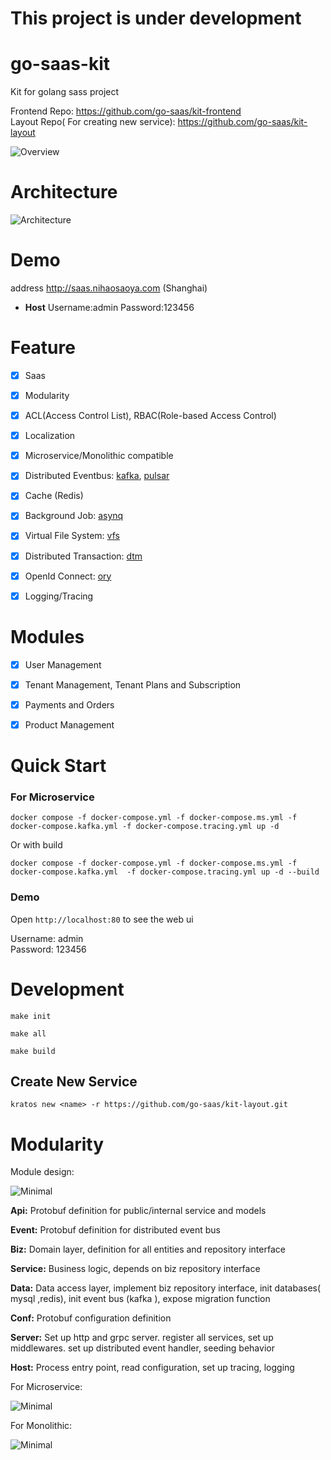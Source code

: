 # This project is under development

# go-saas-kit

Kit for golang sass project

Frontend Repo: https://github.com/go-saas/kit-frontend  
Layout Repo( For creating new service): https://github.com/go-saas/kit-layout

![Overview](https://github.com/go-saas/kit/blob/main/docs/en-US/overview.png?raw=true)

# Architecture
![Architecture](https://github.com/go-saas/kit/blob/main/docs/go-saas-kit.drawio.png?raw=true)

# Demo 

address http://saas.nihaosaoya.com (Shanghai)

- **Host** Username:admin  Password:123456


# Feature

* [x] Saas
* [x] Modularity
* [x] ACL(Access Control List), RBAC(Role-based Access Control)
* [x] Localization
* [x] Microservice/Monolithic compatible
* [x] Distributed Eventbus: [kafka](https://kafka.apache.org/), [pulsar](https://pulsar.apache.org/)
* [x] Cache (Redis)
* [x] Background Job: [asynq](https://github.com/hibiken/asynq)
* [x] Virtual File System: [vfs](https://github.com/goxiaoy/vfs)
* [x] Distributed Transaction: [dtm](https://dtm.pub/)
* [x] OpenId Connect: [ory](https://www.ory.sh/)
* [x] Logging/Tracing


# Modules
* [x] User Management
* [x] Tenant Management, Tenant Plans and Subscription
* [x] Payments and Orders
* [x] Product Management


# Quick Start

### For Microservice

```
docker compose -f docker-compose.yml -f docker-compose.ms.yml -f docker-compose.kafka.yml -f docker-compose.tracing.yml up -d
```

Or with build
```
docker compose -f docker-compose.yml -f docker-compose.ms.yml -f docker-compose.kafka.yml  -f docker-compose.tracing.yml up -d --build
```

### Demo

Open `http://localhost:80` to see the web ui

Username: admin  
Password: 123456

# Development

```shell
make init
```
```shell
make all
```
```shell
make build
```

## Create New Service

```shell
kratos new <name> -r https://github.com/go-saas/kit-layout.git
```


# Modularity

Module design: 

![Minimal](https://github.com/go-saas/kit/blob/main/docs/minimal-module-design.drawio.png?raw=true)


**Api:** Protobuf definition for public/internal service and models

**Event:** Protobuf definition for distributed event bus

**Biz:** Domain layer, definition for all entities and repository interface

**Service:** Business logic, depends on biz repository interface

**Data:** Data access layer, implement biz repository interface, init databases( mysql ,redis), init event bus (kafka ), expose migration function

**Conf:** Protobuf configuration definition

**Server:** Set up http and grpc server. register all services, set up middlewares. set up distributed  event handler, seeding behavior

**Host:** Process entry point, read configuration, set up tracing, logging



For Microservice:

![Minimal](https://github.com/go-saas/kit/blob/main/docs/microservice.drawio.png?raw=true)



For Monolithic:

![Minimal](https://github.com/go-saas/kit/blob/main/docs/monolithic.drawio.png?raw=true)
